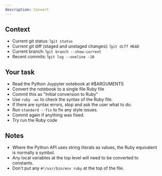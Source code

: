 ```yaml
---
description: Convert
---
```


## Context

- Current git status: !`git status`
- Current git diff (staged and unstaged changes): !`git diff HEAD`
- Current branch: !`git branch --show-current`
- Recent commits: !`git log --oneline -10`

## Your task

- Read the Python Juypyter notebook at #$ARGUMENTS
- Convert the notebook to a single file Ruby file
- Commit this as "Initial conversion to Ruby"
- Use `ruby -wc` to check the syntax of the Ruby file.
- If there are syntax errors, stop and ask the user what to do.
- Run `standard --fix` to fix any style issues.
- Commit again if anything was fixed.
- Try run the Ruby code

## Notes

- Where the Python API uses string literals as values, the Ruby equivalent is normally a symbol.
- Any local variables at the top level will need to be converted to constants.
- Don't put any `#!/usr/bin/env ruby` at the top of the file.
